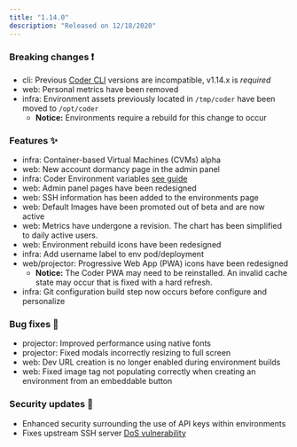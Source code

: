 ```yaml
---
title: "1.14.0"
description: "Released on 12/18/2020"
---
```


### Breaking changes ❗

- cli: Previous [Coder CLI](https://github.com/cdr/coder-cli/releases/latest)
  versions are incompatible, v1.14.x is _required_
- web: Personal metrics have been removed
- infra: Environment assets previously located in `/tmp/coder` have been moved
  to `/opt/coder`
  - **Notice:** Environments require a rebuild for this change to occur

### Features ✨

- infra: Container-based Virtual Machines (CVMs) alpha
- web: New account dormancy page in the admin panel
- infra: Coder Environment variables
  [see guide](https://coder.com/docs/environments/variables)
- web: Admin panel pages have been redesigned
- web: SSH information has been added to the environments page
- web: Default Images have been promoted out of beta and are now active
- web: Metrics have undergone a revision. The chart has been simplified to daily
  active users.
- web: Environment rebuild icons have been redesigned
- infra: Add username label to env pod/deployment
- web/projector: Progressive Web App (PWA) icons have been redesigned
  - **Notice:** The Coder PWA may need to be reinstalled. An invalid cache state
    may occur that is fixed with a hard refresh.
- infra: Git configuration build step now occurs before configure and
  personalize

### Bug fixes 🐛

- projector: Improved performance using native fonts
- projector: Fixed modals incorrectly resizing to full screen
- web: Dev URL creation is no longer enabled during environment builds
- web: Fixed image tag not populating correctly when creating an environment
  from an embeddable button

### Security updates 🔐

- Enhanced security surrounding the use of API keys within environments
- Fixes upstream SSH server
  [DoS vulnerability](https://groups.google.com/g/golang-announce/c/CqSxrm7Mpr0/m/BGVPu5DJAgAJ)

